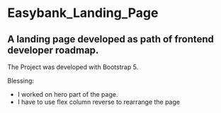 # Easybank_Landing_Page

## A landing page developed as path of frontend developer roadmap.

The Project was developed with Bootstrap 5.

Blessing: 

  - I worked on hero part of the page.  
  - I have to use flex column reverse to rearrange the page
  
